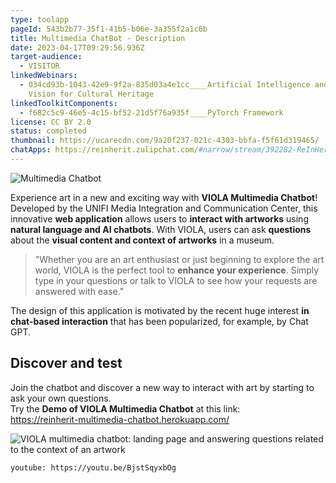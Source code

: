 ```yaml
---
type: toolapp
pageId: 543b2b77-35f1-41b5-b06e-3a355f2a1c6b
title: Multimedia ChatBot - Description
date: 2023-04-17T09:29:56.936Z
target-audience:
  - VISITOR
linkedWebinars:
  - 034cd93b-1043-42e9-9f2a-835d03a4e1cc____Artificial Intelligence and Computer
    Vision for Cultural Heritage
linkedToolkitComponents:
  - f682c5c9-46e5-4c15-bf52-21d5f76a935f____PyTorch Framework
license: CC BY 2.0
status: completed
thumbnail: https://ucarecdn.com/9a20f237-021c-4303-bbfa-f5f61d319465/
chatApps: https://reinherit.zulipchat.com/#narrow/stream/392282-ReInHerit-Applications-and-Toolkit/topic/Multimedia.20Chatbot.20VIOLA
---
```

![Multimedia Chatbot](https://ucarecdn.com/97a95fb1-19dc-46b2-bf0d-aac17699a195/ "Multimedia Chatbot")

Experience art in a new and exciting way with **VIOLA Multimedia Chatbot**! Developed by the UNIFI Media Integration and Communication Center, this innovative **web application** allows users to **interact with artworks** using **natural language and AI chatbots**. With VIOLA, users can ask **questions** about the **visual content and context of artworks** in a museum.

> "Whether you are an art enthusiast or just beginning to explore the art world, VIOLA is the perfect tool to **enhance your experience**. Simply type in your questions or talk to VIOLA to see how your requests are answered with ease."

The design of this application is motivated by the recent huge interest **in chat-based interaction** that has been popularized, for example, by Chat GPT.

## Discover and test

Join the chatbot and discover a new way to interact with art by starting to ask your own questions. \
Try the **Demo of VIOLA Multimedia Chatbot** at this link:\
[https://reinherit-multimedia-c​hatbot.herokuapp.com/](https://reinherit-multimedia-chatbot.herokuapp.com/)

![VIOLA multimedia chatbot: landing page and answering questions related to the context of an artwork](https://ucarecdn.com/dd6be94a-8b1e-428a-9830-6d870b9cface/ "VIOLA multimedia chatbot: landing page and answering questions related to the context of an artwork")

`youtube: https://youtu.be/BjstSqyxbOg`